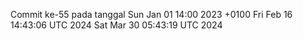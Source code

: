 Commit ke-55 pada tanggal Sun Jan 01 14:00 2023 +0100
Fri Feb 16 14:43:06 UTC 2024
Sat Mar 30 05:43:19 UTC 2024

